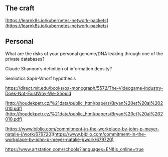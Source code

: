 
## The craft
[https://learnk8s.io/kubernetes-network-packets](https://learnk8s.io/kubernetes-network-packets)

## Personal

What are the risks of your personal genome/DNA leaking through one of the private databases?

Claude Shannon’s definition of information density?

Semiotics
Sapir-Whorf hypothesis

https://direct.mit.edu/books/oa-monograph/5572/The-Videogame-Industry-Does-Not-ExistWhy-We-Should

[http://houdekpetr.cz/%21data/public_html/papers/Bryan%20et%20al%202010.pdf](http://houdekpetr.cz/%21data/public_html/papers/Bryan%20et%20al%202010.pdf)

[https://www.biblio.com/commitment-in-the-workplace-by-john-p-meyer-natalie-j/work/679720](https://www.biblio.com/commitment-in-the-workplace-by-john-p-meyer-natalie-j/work/679720)

https://www.artstation.com/schools?languages=EN&is_online=true